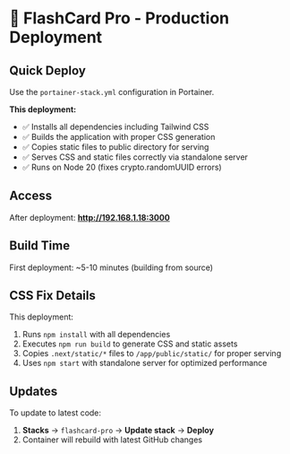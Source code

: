 # 🚀 FlashCard Pro - Production Deployment

## Quick Deploy

Use the `portainer-stack.yml` configuration in Portainer.

**This deployment:**
- ✅ Installs all dependencies including Tailwind CSS
- ✅ Builds the application with proper CSS generation
- ✅ Copies static files to public directory for serving
- ✅ Serves CSS and static files correctly via standalone server
- ✅ Runs on Node 20 (fixes crypto.randomUUID errors)

## Access

After deployment: **http://192.168.1.18:3000**

## Build Time

First deployment: ~5-10 minutes (building from source)

## CSS Fix Details

This deployment:
1. Runs `npm install` with all dependencies
2. Executes `npm run build` to generate CSS and static assets
3. Copies `.next/static/*` files to `/app/public/static/` for proper serving
4. Uses `npm start` with standalone server for optimized performance

## Updates

To update to latest code:
1. **Stacks** → `flashcard-pro` → **Update stack** → **Deploy**
2. Container will rebuild with latest GitHub changes